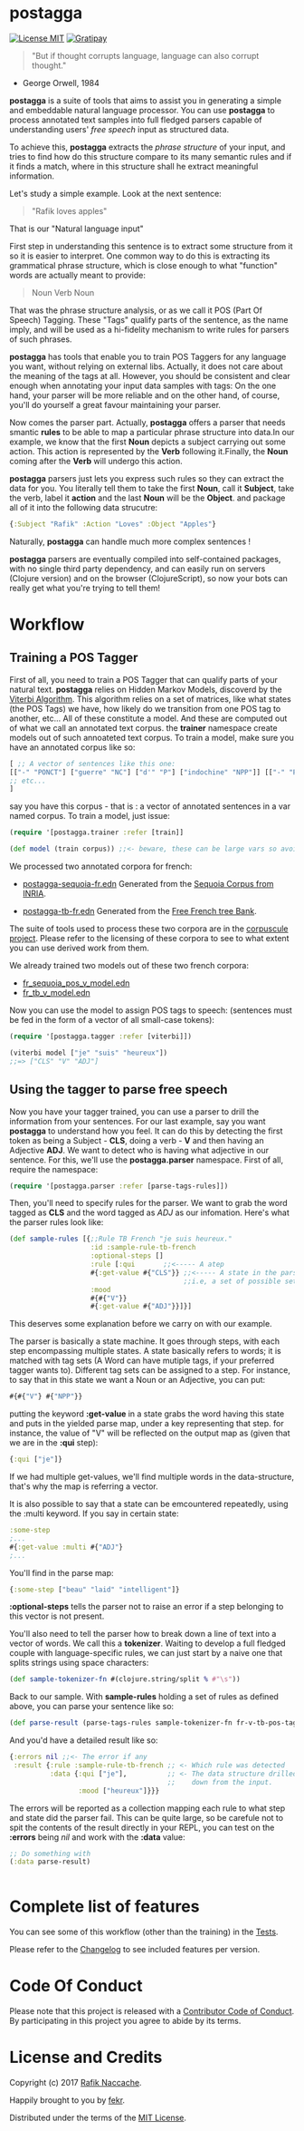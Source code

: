 # postagga
[![License MIT](https://img.shields.io/badge/License-MIT-blue.svg)](http://opensource.org/licenses/MIT)
[![Gratipay](https://img.shields.io/gratipay/turbopape.svg)](https://gratipay.com/turbopape/)

> "But if thought corrupts language, language can also corrupt thought."
- George Orwell, 1984

**postagga** is a suite of tools that aims to assist you in generating a
simple and embeddable natural language processor. You can use **postagga** 
to process annotated text samples into full fledged parsers capable of understanding users' *free speech* input as structured data.

To achieve this, **postagga** extracts the *phrase structure* of your input, and tries to find how do this structure compare to its many semantic rules and if it finds a match, where in this structure shall he extract meaningful information.

Let's study a simple example. Look at the next sentence:

> "Rafik loves apples"

That is our "Natural language input"

First step in understanding this sentence is to extract some structure from it so it is easier to interpret. One common way to do this is extracting its grammatical phrase structure, which is close enough to what "function" words are actually meant to provide:

> Noun Verb Noun

That was the phrase structure analysis, or as we call it POS (Part Of Speech) Tagging. These "Tags" qualify parts of the sentence, as the name imply, and will be used as a hi-fidelity mechanism to write rules for parsers of such phrases.

**postagga** has tools that enable you to train POS Taggers for any language you want, without relying on external libs. Actually, it does not care about the meaning of the tags at all. However, you should be consistent and clear enough when annotating your input data samples with tags: On the one hand, your parser will be more reliable and on the other hand, of course, you'll do yourself a great favour maintaining your parser.

Now comes the parser part. Actually, **postagga** offers a parser that needs smantic **rules** to be able to map a particular phrase structure into data.In our example, we know that the first **Noun** depicts a subject carrying out some action. This action is  represented by the **Verb** following it.Finally, the **Noun** coming after the **Verb** will undergo this action.

**postagga** parsers just lets you express such rules so they can extract the data for you. You literally tell them to take the first **Noun**, call it **Subject**, take the verb, label it **action** and the last **Noun** will be the **Object**. and package all of it into the following data strucutre:

```clojure
{:Subject "Rafik" :Action "Loves" :Object "Apples"}
```
Naturally, **postagga** can handle much more complex sentences !

**postagga** parsers are eventually compiled into self-contained packages, with no single third party dependency, and can easily run  on servers (Clojure version) and on the browser (ClojureScript), so now your bots can really get what you're trying to tell them!

# Workflow

## Training a POS Tagger
First of all, you need to train a POS Tagger that can qualify parts of
your natural text. **postagga** relies on Hidden Markov Models,
discoverd by
the
[Viterbi  Algorithm](https://en.wikipedia.org/wiki/Viterbi_algorithm). This
algorithm relies on a set of matrices, like what states (the POS Tags)
we have, how likely do we transition from one POS tag to another,
etc...
All of these constitute a model. And these are computed out of what we
call an annotated text corpus. the **trainer** namespace create models
out of such annoateted text corpus.
To train a model, make sure you have an annotated corpus like so:

```clojure
[ ;; A vector of sentences like this one:
[["-" "PONCT"] ["guerre" "NC"] ["d'" "P"] ["indochine" "NPP"]] [["-" "PONCT"] ["colloque" "NC"] ["sur" "P"] ["les" "DET"] ["fraudes" "NC"]] [["-" "PONCT"] ["dernier" "ADJ"] ["résumé" "NC"] [":" "PONCT"] ["l'" "DET"] ["\"" "PONCT"] ["affaire" "NC"] ["des" "P+D"] ["piastres" "NC"] ["\"" "PONCT"]] [["catégories" "NC"] [":" "PONCT"] ["guerre" "NC"] ["d'" "P"] ["indochine" "NPP"] ["." "PONCT"]] [["indochine" "NPP"] ["française" "ADJ"] ["." "PONCT"]] [["quatrième" "ADJ"] ["république" "NC"] ["." "PONCT"]
;; etc...
]
```

say you have this corpus - that is : a vector of annotated sentences
in a var named corpus. To train a model, just issue:

```clojure
(require '[postagga.trainer :refer [train]]

(def model (train corpus)) ;;<- beware, these can be large vars so avoid realizing all of them like printing in your REPL !!!
```

We processed two annotated corpora for french:
- [postagga-sequoia-fr.edn](https://github.com/turbopape/postagga/blob/master/resources/postagga-sequoia-fr.edn)
    Generated from
    the
    [Sequoia Corpus from INRIA](https://www.rocq.inria.fr/alpage-wiki/tiki-index.php?page=CorpusSequoia).
    
- [postagga-tb-fr.edn](https://github.com/turbopape/postagga/blob/master/resources/fr_tb_v_model.edn)
    Generated from
    the
    [Free French tree Bank](https://github.com/nicolashernandez/free-french-treebank).
    
The suite of tools used to process these two corpora are in
the [corpuscule project](https://github.com/turbopape/corpuscule). 
Please refer to the licensing of these corpora to see to what
extent you can use derived work from them.

We already trained two models out of these two french corpora:
- [fr_sequoia_pos_v_model.edn](https://github.com/turbopape/postagga/blob/master/resources/fr_sequoia_pos_v_model.edn)
- [fr_tb_v_model.edn](https://github.com/turbopape/postagga/blob/master/resources/fr_tb_v_model.edn)
      
    
Now you can use the model to assign POS tags to speech:
(sentences must be fed in the form of a vector of all small-case
tokens):
```clojure
(require '[postagga.tagger :refer [viterbi]])

(viterbi model ["je" "suis" "heureux"])
;;=> ["CLS" "V" "ADJ"]
```

## Using the tagger to parse free speech

Now you have your tagger trained, you can use a parser to drill the
information from your sentences. For our last example, say you want
**postagga** to understand how you feel. It can do this by detecting
the first token as being a Subject - **CLS**, doing a verb - **V** and
then having an Adjective **ADJ**. We want to detect who is having what
adjective in our sentence.
For this, we'll use the **postagga.parser** namespace.
First of all, require the namespace:

```clojure
(require '[postagga.parser :refer [parse-tags-rules]])
```

Then, you'll need to specify rules for the parser. We want to grab the
word tagged as **CLS** and the word tagged as *ADJ* as our
infomation. Here's what the parser rules look like:

```clojure
(def sample-rules [{;;Rule TB French "je suis heureux."
                    :id :sample-rule-tb-french
                    :optional-steps []
                    :rule [:qui       ;;<----- A atep
                    #{:get-value #{"CLS"}} ;;<----- A state in the parse machine
                                           ;;i.e, a set of possible sets of POS TAGS                           
                    :mood
                    #{#{"V"}}
                    #{:get-value #{"ADJ"}}]}]
```
This deserves some explanation before we carry on with our example.

The parser is basically a state machine. It goes through steps, with each step encompassing multiple
states. A state basically refers to words; it is matched with tag sets
(A Word can have mutiple tags, if your preferred tagger wants to). 
Different tag sets can be assigned to a step. For instance, to say that in this state we want a Noun or an
Adjective, you can put:

```clojure
#{#{"V"} #{"NPP"}}
```

putting the keyword **:get-value** in a state grabs the word having
this state and puts in the yielded parse map, under a key representing
that step. for instance, the value of "V" will be reflected on the
output map as (given that we are in the **:qui** step):

```clojure
{:qui ["je"]}
```
If we had multiple get-values, we'll find multiple words in the
data-structure, that's why the map is referring a vector.

It is also possible to say that a state can be emcountered repeatedly,
using the :multi keyword. If you say in certain state:
```clojure
:some-step
;...
#{:get-value :multi #{"ADJ"}
;...
```
You'll find in the parse map:
```clojure
{:some-step ["beau" "laid" "intelligent"]}
```

**:optional-steps** tells the parser not to raise an error if a step
belonging to this vector is not present.

You'll also need to tell the parser how to break down a line of text
into a vector of words. We call this a **tokenizer**. Waiting to
develop a full fledged couple with language-specific rules, we can
just start by a naive one that splits strings using space characters:

```clojure
(def sample-tokenizer-fn #(clojure.string/split % #"\s"))
```

Back to our sample. With **sample-rules** holding a set of rules as defined above,
you can parse your sentence like so:

```clojure
(def parse-result (parse-tags-rules sample-tokenizer-fn fr-v-tb-pos-tagger-fn sample-rules  "je suis heureux"))
```
And you'd have a detailed result like so:

```clojure
{:errors nil ;;<- The error if any
 :result {:rule :sample-rule-tb-french ;; <- Which rule was detected 
          :data {:qui ["je"],          ;; <- The data structure drilled
                                       ;;    down from the input.
                 :mood ["heureux"]}}}
```

The errors will be reported as a collection mapping each rule to what
step and state did the parser fail. This can be quite large, so be
carefule not to spit the contents of the result directly in your REPL,
you can test on the **:errors** being _nil_ and work with the
**:data** value:

```clojure
;; Do something with
(:data parse-result)
 
```

# Complete list of features
You can see some of this workflow (other than the training) in the
[Tests](https://github.com/turbopape/postagga/blob/master/test/postagga/core_test.clj).

Please refer to the [Changelog](https://github.com/turbopape/postagga/blob/master/CHANGELOG.md) to see included features per version.

# Code Of Conduct

Please note that this project is released with a [Contributor Code of Conduct](./CODE_OF_CONDUCT.md). By
participating in this project you agree to abide by its terms.

# License and Credits

Copyright (c) 2017 [Rafik Naccache](mailto:rafik@fekr.tech).

Happily brought to you by [fekr](http://fekr.tech).

Distributed under the terms of the [MIT License]("http://opensource.org/licenses/MIT).

